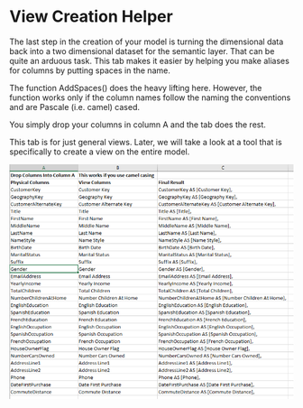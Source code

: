 # View Creation Helper

The last step in the creation of your model is turning the dimensional data back into a two dimensional dataset for the semantic layer. That can be quite an arduous task. This tab makes it easier by helping you make aliases for columns by putting spaces in the name.

The function  AddSpaces\(\) does the heavy lifting here. However, the function works only if the column names follow the naming the conventions and are Pascale \(i.e. camel\) cased.

You simply drop your columns in column A and the tab does the rest. 

This tab is for just general views. Later, we will take a look at a tool that is specifically to create a view on the entire model.

![](../.gitbook/assets/view-creation-helper.png)

